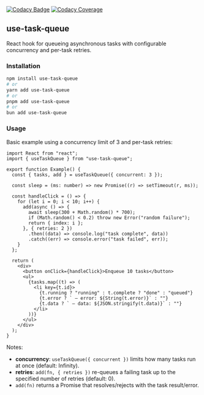 [![Codacy Badge](https://app.codacy.com/project/badge/Grade/97163d2f5e7f4356a1170c7621765669)](https://app.codacy.com/gh/pantoninho/use-task-queue/dashboard?utm_source=gh&utm_medium=referral&utm_content=&utm_campaign=Badge_grade)
[![Codacy Coverage](https://app.codacy.com/project/badge/Coverage/97163d2f5e7f4356a1170c7621765669)](https://app.codacy.com/gh/pantoninho/use-task-queue/dashboard?utm_source=github.com&utm_medium=referral&utm_content=pantoninho/use-task-queue&utm_campaign=Badge_Coverage)

## use-task-queue

React hook for queueing asynchronous tasks with configurable concurrency and per-task retries.

### Installation

```bash
npm install use-task-queue
# or
yarn add use-task-queue
# or
pnpm add use-task-queue
# or
bun add use-task-queue
```

### Usage

Basic example using a concurrency limit of 3 and per-task retries:

```tsx
import React from "react";
import { useTaskQueue } from "use-task-queue";

export function Example() {
  const { tasks, add } = useTaskQueue({ concurrent: 3 });

  const sleep = (ms: number) => new Promise((r) => setTimeout(r, ms));

  const handleClick = () => {
    for (let i = 0; i < 10; i++) {
      add(async () => {
        await sleep(300 + Math.random() * 700);
        if (Math.random() < 0.2) throw new Error("random failure");
        return { index: i };
      }, { retries: 2 })
        .then((data) => console.log("task complete", data))
        .catch((err) => console.error("task failed", err));
    }
  };

  return (
    <div>
      <button onClick={handleClick}>Enqueue 10 tasks</button>
      <ul>
        {tasks.map((t) => (
          <li key={t.id}>
            {t.running ? "running" : t.complete ? "done" : "queued"}
            {t.error ? ` – error: ${String(t.error)}` : ""}
            {t.data ? ` – data: ${JSON.stringify(t.data)}` : ""}
          </li>
        ))}
      </ul>
    </div>
  );
}
```

Notes:

- **concurrency**: `useTaskQueue({ concurrent })` limits how many tasks run at once (default: Infinity).
- **retries**: `add(fn, { retries })` re-queues a failing task up to the specified number of retries (default: 0).
- `add(fn)` returns a Promise that resolves/rejects with the task result/error.
